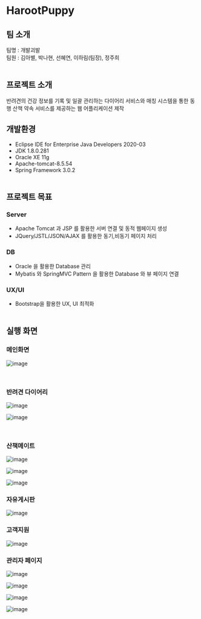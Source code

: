 # HarootPuppy

## 팀 소개 
팀명 : 개발괴발
<br>
팀원 : 김아별, 박나현, 선혜연, 이하림(팀장), 정주희
<br><br>

## 프로젝트 소개
반려견의 건강 정보를 기록 및 일괄 관리하는 다이어리 서비스와 매칭 시스템을 통한 동행 산책 약속 서비스를 제공하는 웹 어플리케이션 제작
<br>

## 개발환경
- Eclipse IDE for Enterprise Java Developers 2020-03
- JDK 1.8.0.281
- Oracle XE 11g
- Apache-tomcat-8.5.54
- Spring Framework 3.0.2
<br><br>

## 프로젝트 목표
### Server
- Apache Tomcat 과 JSP 를 활용한 서버 연결 및 동적 웹페이지 생성
- JQuery/JSTL/JSON/AJAX 를 활용한 동기,비동기 페이지 처리

### DB
- Oracle 을 활용한 Database 관리
- Mybatis 와 SpringMVC Pattern 을 활용한 Database 와 뷰 페이지 연결

### UX/UI
- Bootstrap을 활용한 UX, UI 최적화
<br><br>

## 실행 화면
### 메인화면

![image](https://user-images.githubusercontent.com/82256409/126585579-159d4485-3d00-40eb-a101-7fb93c2ddf9e.png)

<br>

### 반려견 다이어리

![image](https://user-images.githubusercontent.com/82256409/126585675-46553f90-3787-4967-b8a3-85a1ac4e85c3.png)

![image](https://user-images.githubusercontent.com/82256409/126585688-b129e429-7b0b-477d-8f4a-e76db99df3c9.png)

<br>

### 산책메이트

![image](https://user-images.githubusercontent.com/82256409/126585706-f176b827-5e99-4b72-bd26-2d110a506c72.png)

![image](https://user-images.githubusercontent.com/82256409/126585760-46aa3ed6-e000-4400-af30-8e60d209f9c2.png)

![image](https://user-images.githubusercontent.com/82256409/126585806-ccf6ce56-4871-43e9-9047-c0934c88c08b.png)

### 자유게시판

![image](https://user-images.githubusercontent.com/82256409/126585925-e4e8165d-df48-4cfe-beb4-d60c79c02eb5.png)

### 고객지원

![image](https://user-images.githubusercontent.com/82256409/126585983-dd70da5d-ef1e-4391-a868-e5e7e758c200.png)

### 관리자 페이지

![image](https://user-images.githubusercontent.com/82256409/126586147-aeb52dae-9c12-480c-b664-c8bd8eba86d4.png)

![image](https://user-images.githubusercontent.com/82256409/126586184-4eea191b-5929-4722-b41a-fde4e650cf1b.png)

![image](https://user-images.githubusercontent.com/82256409/126586259-52fbc5d7-b225-48ab-b244-8b9a79f98460.png)

![image](https://user-images.githubusercontent.com/82256409/126586271-495ab2db-6ef4-4df4-adcf-5f540aa83df3.png)